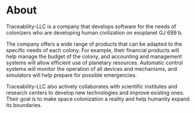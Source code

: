 # About

Traceability-LLC is a company that develops software for the needs of colonizers who are developing human civilization on exoplanet GJ 699 b.

The company offers a wide range of products that can be adapted to the specific needs of each colony. For example, their financial products will help manage the budget of the colony, and accounting and management systems will allow efficient use of planetary resources. Automatic control systems will monitor the operation of all devices and mechanisms, and simulators will help prepare for possible emergencies.

Traceability-LLC also actively collaborates with scientific institutes and research centers to develop new technologies and improve existing ones. Their goal is to make space colonization a reality and help humanity expand its boundaries.
